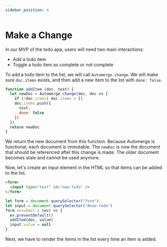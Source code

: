 ```yaml
---
sidebar_position: 4
---
```

# Make a Change

In our MVP of the todo app, users will need two main interactions:

* Add a todo item
* Toggle a todo item as complete or not complete

To add a todo item to the list, we will call `Automerge.change`. We will make
sure `doc.items` exists, and then add a new item to the list with `done: false`.

```js
function addItem (doc, text) {
  let newDoc = Automerge.change(doc, doc => {
    if (!doc.items) doc.items = []
    doc.items.push({
      text, 
      done: false
    })
  })
  return newDoc
}
```

We return the new document from this function. Because Automerge is functional,
each document is immutable. The `newDoc` is now the document that should be
referenced after this change is made. The older document becomes stale and
cannot be used anymore.

Now, let's create an input element in the HTML so that items can be added to the list.

```html
<form>
  <input type="text" id="new-todo" />
</form>
```

```js
let form = document.querySelector("form")
let input = document.querySelector("#new-todo")
form.onsubmit = (ev) => {
  ev.preventDefault()
  addItem(doc, value)
  input.value = null
}
```

Next, we have to render the items in the list every time an item is added.

